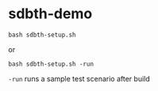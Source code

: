 # sdbth-demo

`bash sdbth-setup.sh`

or

`bash sdbth-setup.sh -run`

`-run` runs a sample test scenario after build